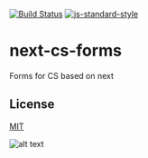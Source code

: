 [![Build Status](https://travis-ci.org/telemark/next-cs-forms.svg?branch=master)](https://travis-ci.org/telemark/next-cs-forms)
[![js-standard-style](https://img.shields.io/badge/code%20style-standard-brightgreen.svg?style=flat)](https://github.com/feross/standard)

# next-cs-forms

Forms for CS based on next

## License
[MIT](LICENSE)

![alt text](https://robots.kebabstudios.party/next-cs-forms.png "Robohash image of next-cs-forms")
